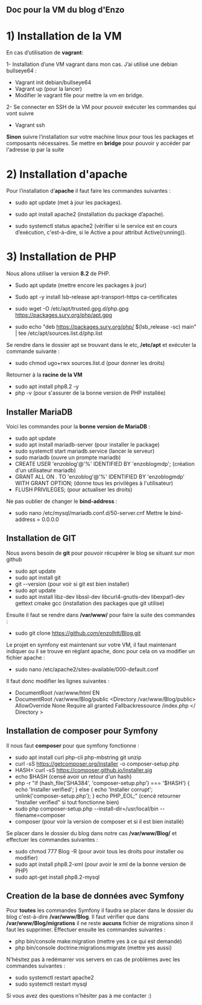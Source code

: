 ﻿## Doc pour la VM du blog d'Enzo

# 1) Installation de la VM
En cas d’utilisation de **vagrant**:

1- Installation d’une VM vagrant  dans mon cas. J’ai utilisé une debian  bullseye64 :
-   Vagrant init debian/bullseye64
-   Vagrant up (pour la lancer)
-   Modifier le vagrant file pour mettre la vm en bridge. 

2- Se connecter en SSH de la VM pour pouvoir exécuter les commandes qui vont suivre
-   Vagrant  ssh 

**Sinon** suivre l’installation sur votre machine linux pour tous les packages et composants nécessaires. Se mettre en **bridge** pour pouvoir y accéder par l'adresse ip par la suite

# 2) Installation d'apache
Pour l’installation d’**apache** il faut faire les commandes suivantes :

-   sudo  apt update (met à jour les packages).
    
-   sudo  apt  install apache2 (installation du package d’apache).
    
-   sudo  systemctl  status apache2 (vérifier si le service est en cours d’exécution, c'est-à-dire, si le Active a pour attribut Active(running)).


# 3) Installation de PHP

Nous allons utiliser la version **8.2** de PHP.

-   Sudo  apt update (mettre encore les packages à jour)
    
-   Sudo apt -y install  lsb-release apt-transport-https ca-certificates
    
-  sudo wget -O /etc/apt/trusted.gpg.d/php.gpg https://packages.sury.org/php/apt.gpg

- sudo echo "deb https://packages.sury.org/php/ $(lsb_release -sc) main" | tee /etc/apt/sources.list.d/php.list

Se rendre dans le dossier apt se trouvant dans le etc, **/etc/apt** et exécuter la commande suivante :

- sudo chmod ugo+rwx sources.list.d (pour donner les droits)

Retourner à la **racine de la VM**

- sudo apt install php8.2 -y
- php -v (pour s'assurer de la bonne version de PHP installée)


## Installer MariaDB

Voici les commandes pour la **bonne version de MariaDB** :

- sudo apt update
- sudo apt install mariadb-server (pour installer le package)
- sudo systemctl start mariadb.service (lancer le serveur)
- sudo mariadb (ouvre un prompte mariadb)
- CREATE USER 'enzoblog'@'%' IDENTIFIED BY 'enzoblogmdp'; (création d'un utilisateur mariadb)
- GRANT ALL ON *.* TO 'enzoblog'@'%' IDENTIFIED BY 'enzoblogmdp' WITH GRANT OPTION; (donne tous les privilèges à l'utilisateur)
- FLUSH PRIVILEGES; (pour actualiser les droits)

Ne pas oublier de changer le **bind-address** :

- sudo nano /etc/mysql/mariadb.conf.d/50-server.cnf
Mettre le bind-address = 0.0.0.0

## Installation de GIT

Nous avons besoin de **git** pour pouvoir récupérer le blog se situant sur mon github

- sudo apt update
- sudo apt install git
- git --version (pour voir si git est bien installer)
- sudo apt update
- sudo apt install libz-dev libssl-dev libcurl4-gnutls-dev libexpat1-dev gettext cmake gcc (installation des packages que git utilise)

Ensuite il faut se rendre dans **/var/www/** pour faire la suite des commandes :

- sudo git clone https://github.com/enzolhtt/Blog.git

Le projet en symfony est maintenant sur votre VM, il faut maintenant indiquer ou il se trouve en réglant apache, donc pour cela on va modifier un fichier apache : 

- sudo nano /etc/apache2/sites-available/000-default.conf

 Il faut donc modifier les lignes suivantes :
- DocumentRoot /var/www/html 
EN
- DocumentRoot /var/www/Blog/public
<Directory /var/www/Blog/public>
AllowOverride None
Require all granted
Fallbackressource /index.php
</ Directory >

## Installation de composer pour Symfony

Il nous faut **composer** pour que symfony fonctionne : 

- sudo apt install curl php-cli php-mbstring git unzip
- curl -sS https://getcomposer.org/installer -o composer-setup.php
- HASH=`curl -sS https://composer.github.io/installer.sig
- echo $HASH (censé avoir un retour d'un hash)
- php -r "if (hash_file('SHA384', 'composer-setup.php') === '$HASH') { echo 'Installer verified'; } else { echo 'Installer corrupt'; unlink('composer-setup.php'); } echo PHP_EOL;" (cencé retourner "Installer verified" si tout fonctionne bien)
- sudo php composer-setup.php --install-dir=/usr/local/bin --filename=composer
- composer (pour voir la version de composer et si il est bien installé)

Se placer dans le dossier du blog dans notre cas **/var/www/Blog/** et effectuer les commandes suivantes : 

- sudo chmod 777 Blog -R (pour avoir tous les droits pour installer ou modifier)
- sudo apt install php8.2-xml (pour avoir le xml de la bonne version de PHP)
- sudo apt-get install php8.2-mysql

## Creation de la base de données avec Symfony

Pour **toutes** les commandes Symfony il faudra se placer dans le dossier du blog c'est-à-dire **/var/www/Blog**.
Il faut vérifier que dans **/var/www/Blog/migrations** il ne reste **aucuns** fichier de migrations sinon il faut les supprimer. 
Effectuer ensuite les commandes suivantes :

- php bin/console make:migration (mettre yes à ce qui est demandé)
- php bin/console doctrine:migrations:migrate (mettre yes aussi)

N'hésitez pas à redémarrer vos servers en cas de problèmes avec les commandes suivantes : 

- sudo systemctl restart apache2
- sudo systemctl restart mysql

Si vous avez des questions n'hésiter pas à me contacter :)
